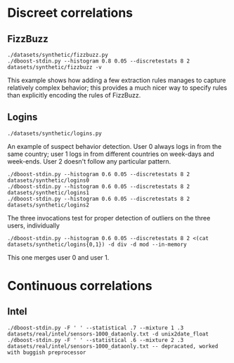 # Discreet correlations

## FizzBuzz

    ./datasets/synthetic/fizzbuzz.py
    ./dboost-stdin.py --histogram 0.8 0.05 --discretestats 8 2 datasets/synthetic/fizzbuzz -v

This example shows how adding a few extraction rules manages to capture relatively complex behavior; this provides a much nicer way to specify rules than explicitly encoding the rules of FizzBuzz.

## Logins

    ./datasets/synthetic/logins.py

An example of suspect behavior detection. User 0 always logs in from the same country; user 1 logs in from different countries on week-days and week-ends. User 2 doesn't follow any particular pattern.

    ./dboost-stdin.py --histogram 0.6 0.05 --discretestats 8 2 datasets/synthetic/logins0
    ./dboost-stdin.py --histogram 0.6 0.05 --discretestats 8 2 datasets/synthetic/logins1
    ./dboost-stdin.py --histogram 0.6 0.05 --discretestats 8 2 datasets/synthetic/logins2

The three invocations test for proper detection of outliers on the three users, individually

    ./dboost-stdin.py --histogram 0.6 0.05 --discretestats 8 2 <(cat datasets/synthetic/logins{0,1}) -d div -d mod --in-memory

This one merges user 0 and user 1.

# Continuous correlations

## Intel

    ./dboost-stdin.py -F ' ' --statistical .7 --mixture 1 .3 datasets/real/intel/sensors-1000_dataonly.txt -d unix2date_float
    ./dboost-stdin.py -F ' ' --statistical .6 --mixture 2 .3 datasets/real/intel/sensors-1000_dataonly.txt -- depracated, worked with buggish preprocessor

